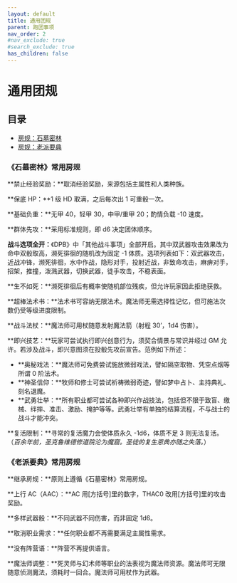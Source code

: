 ```yaml
---
layout: default
title: 通用团规
parent: 跑团事项
nav_order: 2
#nav_exclude: true
#search_exclude: true
has_children: false
---
```


# 通用团规

## 目录
- [房规：石墓密林](#石墓密林常用房规)
- [房规：老派要典](#老派要典常用房规)

### 《石墓密林》常用房规

**禁止经验奖励：**取消经验奖励，来源包括主属性和人类种族。

**保底 HP：**1 级 HD 取满，之后每次出 1 可重骰一次。

**基础负重：**无甲 40，轻甲 30，中甲/重甲 20；酌情负载 -10 速度。

**群体先攻：**采用标准规则，即 d6 决定团体顺序。

**战斗选项全开：**《DPB》中「其他战斗事项」全部开启。其中双武器攻击效果改为命中双骰取高，濒死徘徊的随机改为固定 -1 体质。选项列表如下：双武器攻击，近战冲锋，濒死徘徊，水中作战，隐形对手，投射近战，非致命攻击，麻痹对手，招架，推撞，泼溅武器，切换武器，徒手攻击，不稳表面。

**生不如死：**濒死徘徊后有概率使随机部位残疾，但允许玩家因此拒绝获救。

**超棒法术书：**法术书可容纳无限法术。魔法师无需选择性记忆，但可施法次数仍受等级进度限制。

**战斗法杖：**魔法师可用杖随意发射魔法箭（射程 30’，1d4 伤害）。

**即兴技艺：**玩家可尝试执行即兴创意行为，须契合情景与常识并经过 GM 允许。若涉及战斗，即兴意图须在投骰先攻前宣告。范例如下所述：

- **奥秘戏法：**魔法师可免费尝试施放微弱戏法，譬如隔空取物、凭空点烟等所谓 0 阶法术。
- **神圣信仰：**牧师和修士可尝试祈祷微弱奇迹，譬如梦中占卜、主持典礼、刻名退魔。
- **武勇壮举：**所有职业都可尝试各种即兴作战技法，包括但不限于致盲、缴械、绊摔、准击、激励、掩护等等。武勇壮举有单独的结算流程，不与战士的战斗才能冲突。

**复活限制：**寻常的复活魔力会使体质永久 -1d6，体质不足 3 则无法复活。（*百余年前，圣克鲁维德修道院沦为魔窟。圣徒的复生恩典亦随之失落。*）

### 《老派要典》常用房规

**继承房规：**原则上遵循《石墓密林》常用房规。

**上行 AC（AAC）：**AC 用[方括号]里的数字，THAC0 改用[方括号]里的攻击奖励。

**多样武器骰：**不同武器不同伤害，而非固定 1d6。

**取消职业需求：**任何职业都不再需要满足主属性需求。

**没有阵营语：**阵营不再提供语言。

**魔法师调整：**死灵师与幻术师等职业的法表视为魔法师资源。魔法师可无限随意侦测魔法，须耗时一回合。魔法师可用杖作为武器。
